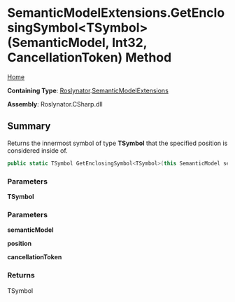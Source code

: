 # SemanticModelExtensions\.GetEnclosingSymbol\<TSymbol>\(SemanticModel, Int32, CancellationToken\) Method

[Home](../../../README.md)

**Containing Type**: [Roslynator](../../README.md)\.[SemanticModelExtensions](../README.md)

**Assembly**: Roslynator\.CSharp\.dll

## Summary

Returns the innermost symbol of type **TSymbol** that the specified position is considered inside of\.

```csharp
public static TSymbol GetEnclosingSymbol<TSymbol>(this SemanticModel semanticModel, int position, CancellationToken cancellationToken = default(CancellationToken)) where TSymbol : Microsoft.CodeAnalysis.ISymbol
```

### Parameters

**TSymbol**



### Parameters

**semanticModel**



**position**



**cancellationToken**



### Returns

TSymbol

